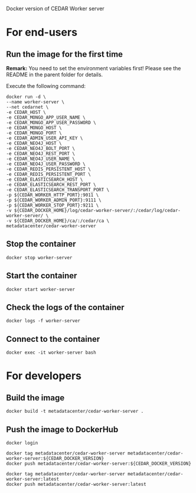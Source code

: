 Docker version of CEDAR Worker server

# For end-users

## Run the image for the first time

**Remark:** You need to set the environment variables first! Please see the README in the parent folder for details.

Execute the following command:

````
docker run -d \
--name worker-server \
--net cedarnet \
-e CEDAR_HOST \
-e CEDAR_MONGO_APP_USER_NAME \
-e CEDAR_MONGO_APP_USER_PASSWORD \
-e CEDAR_MONGO_HOST \
-e CEDAR_MONGO_PORT \
-e CEDAR_ADMIN_USER_API_KEY \
-e CEDAR_NEO4J_HOST \
-e CEDAR_NEO4J_BOLT_PORT \
-e CEDAR_NEO4J_REST_PORT \
-e CEDAR_NEO4J_USER_NAME \
-e CEDAR_NEO4J_USER_PASSWORD \
-e CEDAR_REDIS_PERSISTENT_HOST \
-e CEDAR_REDIS_PERSISTENT_PORT \
-e CEDAR_ELASTICSEARCH_HOST \
-e CEDAR_ELASTICSEARCH_REST_PORT \
-e CEDAR_ELASTICSEARCH_TRANSPORT_PORT \
-p ${CEDAR_WORKER_HTTP_PORT}:9011 \
-p ${CEDAR_WORKER_ADMIN_PORT}:9111 \
-p ${CEDAR_WORKER_STOP_PORT}:9211 \
-v ${CEDAR_DOCKER_HOME}/log/cedar-worker-server/:/cedar/log/cedar-worker-server/ \
-v ${CEDAR_DOCKER_HOME}/ca/:/cedar/ca \
metadatacenter/cedar-worker-server
````

## Stop the container

    docker stop worker-server

## Start the container

    docker start worker-server

## Check the logs of the container

    docker logs -f worker-server

## Connect to the container

    docker exec -it worker-server bash

# For developers

## Build the image

````
docker build -t metadatacenter/cedar-worker-server .
````

## Push the image to DockerHub

````
docker login

docker tag metadatacenter/cedar-worker-server metadatacenter/cedar-worker-server:${CEDAR_DOCKER_VERSION}
docker push metadatacenter/cedar-worker-server:${CEDAR_DOCKER_VERSION}

docker tag metadatacenter/cedar-worker-server metadatacenter/cedar-worker-server:latest
docker push metadatacenter/cedar-worker-server:latest
````